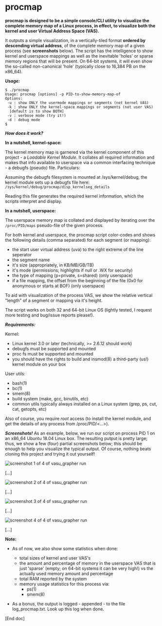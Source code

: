 # procmap
**procmap is designed to be a simple console/CLI utility to visualize the complete memory map of a Linux process, in effect, to visualize both the kernel and user Virtual Address Space (VAS).**

It outputs a simple visualization, in a vertically-tiled format **ordered by descending virtual address**, of the complete memory map of a given process (see **screenshots** below). The script has the intelligence to show kernel and userspace mappings as well as the inevitable 'holes' or sparse memory regions that will be present. On 64-bit systems, it will even show the so-called non-canonical 'hole' (typically close to 16,384 PB on the x86_64).

***Usage:***

    $ ./procmap
    Usage: procmap [options] -p PID-to-show-memory-map-of
    Options:
     -u : show ONLY the usermode mappings or segments (not kernel VAS)
     -k : show ONLY the kernel-space mappings or segments (not user VAS)
      [default is to show BOTH]
     -v : verbose mode (try it!)
     -d : debug mode
    $ 



***How does it work?***

**In a nutshell, kernel-space:**

The kernel memory map is garnered via the kernel component of this project - a *Loadable Kernel Module*. It collates all required information and makes that info available to userspace via a common interfacing technique - a debugfs (pseudo) file. Particulars:

Assuming the debugfs filesystem is mounted at /sys/kernel/debug, the kernel module sets up a debugfs file here:
` /sys/kernel/debug/procmap/disp_kernelseg_details`

Reading this file generates the required kernel information, which the scripts interpret and display.

**In a nutshell, userspace:**

The userspace memory map is collated and displayed by iterating over the `/proc/PID/maps` pseudo-file of the given process.

For both kernel and userspace, the procmap script color-codes and shows the following details (comma separated) for each segment (or mapping):
 - the start user virtual address (uva) to the right extreme of the line seperator
 - the segment name
 - it's size (appropriately, in KB/MB/GB/TB)
 - it's mode (permissions; highlights if null or .WX for security)
 - the type of mapping (p=private, s=shared) (only userspace)
 - if a file mapping, the offset from the beginning of the file (0x0 for anonymous or starts at BOF) (only userspace)

To aid with visualization of the process VAS, we show the relative vertical "length" of a segment or mapping via it's height.

The script works on both 32 and 64-bit Linux OS (lightly tested, I request more testing and bug/issue reports please!).

***Requirements:***

Kernel:

- Linux kernel 3.0 or later (technically, >= 2.6.12 should work)
- debugfs must be supported and mounted
- proc fs must be supported and mounted
- you should have the rights to build and insmod(8) a third-party (us!) kernel module on your box

User utils:

- bash(1)
- bc(1)
- smem(8)
- build system (make, gcc, binutils, etc)
- common utils typically always installed on a Linux system (grep, ps, cut, cat, getopts, etc)

Also of course, you require *root* access (to install the kernel module, and get the details of any process from /proc/PID/<...>).

***Screenshots!***
As an example, below, we run our script on process PID 1 on an x86_64 Ubuntu 18.04 Linux box. The resulting putput is pretty large; thus, we show a few (four) partial screenshots below; this should be enough to help you visualize the typical output. Of course, nothing beats cloning this project and trying it out yourself!

![screenshot 1 of 4 of vasu_grapher run](Screenshot1_x86_64.png)

[...]

![screenshot 2 of 4 of vasu_grapher run](Screenshot2_x86_64.png)

[...]

![screenshot 3 of 4 of vasu_grapher run](Screenshot3_x86_64.png)

[...]

![screenshot 4 of 4 of vasu_grapher run](Screenshot4_x86_64.png)

[...]


**Note:**

- As of now, we also show some statistics when done:
     - total sizes of kernel and user VAS's
     - the amount and percentage of memory in the userspace VAS that is just 'sparse' (empty; on 64-bit systems it can be very high!) vs the actually used memory amount and percentage
     - total RAM reported by the system
     - memory usage statistics for this process via:
        - ps(1)
        - smem(8)

- As a bonus, the output is logged - appended - to the file log_procmap.txt. Look up this log when done.

[End doc]
